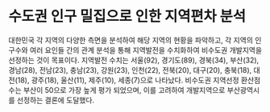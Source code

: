 # 수도권 인구 밀집으로 인한 지역편차 분석 
대한민국 각 지역의 다양한 측면을 분석하여 해당 지역의 현황을 파악하고, 각 지역의 인구수와 여러 요인들 간의 관계 분석을 통해 지역발전을 수치화하여 비수도권 개발지역을 선정하는 것이 목표이다. 
지역발전 수치는 서울(92), 경기도(89), 경북(34), 부산(32), 경남(28), 전남(23), 충남(23), 강원(23), 인천(22), 전북(20), 대구(20), 충북(18), 대전(18), 광주(18), 울산(11), 제주(10), 세종(7)으로 나타났다.
비수도권 지역선정 환산점수는 부산이 50으로 가장 높게 평가 되었으며, 이를 고려하여 개발지역으로 부산광역시를 선정하는 결론에 도달했다.
